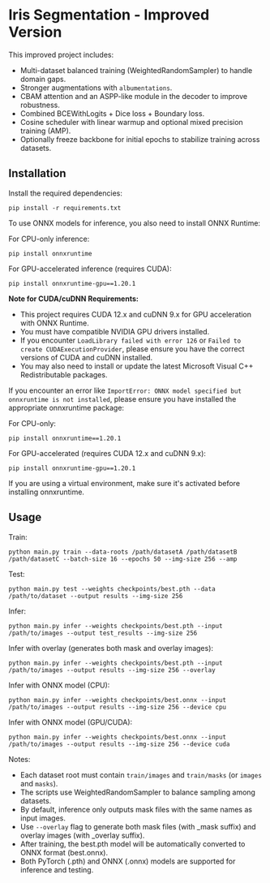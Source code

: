 # Iris Segmentation - Improved Version

This improved project includes:
- Multi-dataset balanced training (WeightedRandomSampler) to handle domain gaps.
- Stronger augmentations with `albumentations`.
- CBAM attention and an ASPP-like module in the decoder to improve robustness.
- Combined BCEWithLogits + Dice loss + Boundary loss.
- Cosine scheduler with linear warmup and optional mixed precision training (AMP).
- Optionally freeze backbone for initial epochs to stabilize training across datasets.

## Installation

Install the required dependencies:
```
pip install -r requirements.txt
```

To use ONNX models for inference, you also need to install ONNX Runtime:

For CPU-only inference:
```
pip install onnxruntime
```

For GPU-accelerated inference (requires CUDA):
```
pip install onnxruntime-gpu==1.20.1
```

**Note for CUDA/cuDNN Requirements:**
- This project requires CUDA 12.x and cuDNN 9.x for GPU acceleration with ONNX Runtime.
- You must have compatible NVIDIA GPU drivers installed.
- If you encounter `LoadLibrary failed with error 126` or `Failed to create CUDAExecutionProvider`, please ensure you have the correct versions of CUDA and cuDNN installed.
- You may also need to install or update the latest Microsoft Visual C++ Redistributable packages.

If you encounter an error like `ImportError: ONNX model specified but onnxruntime is not installed`, please ensure you have installed the appropriate onnxruntime package:

For CPU-only:
```
pip install onnxruntime==1.20.1
```

For GPU-accelerated (requires CUDA 12.x and cuDNN 9.x):
```
pip install onnxruntime-gpu==1.20.1
```

If you are using a virtual environment, make sure it's activated before installing onnxruntime.

## Usage
Train:
```
python main.py train --data-roots /path/datasetA /path/datasetB /path/datasetC --batch-size 16 --epochs 50 --img-size 256 --amp
```

Test:
```
python main.py test --weights checkpoints/best.pth --data /path/to/dataset --output results --img-size 256
```

Infer:
```
python main.py infer --weights checkpoints/best.pth --input /path/to/images --output test_results --img-size 256
```

Infer with overlay (generates both mask and overlay images):
```
python main.py infer --weights checkpoints/best.pth --input /path/to/images --output results --img-size 256 --overlay
```

Infer with ONNX model (CPU):
```
python main.py infer --weights checkpoints/best.onnx --input /path/to/images --output results --img-size 256 --device cpu
```

Infer with ONNX model (GPU/CUDA):
```
python main.py infer --weights checkpoints/best.onnx --input /path/to/images --output results --img-size 256 --device cuda
```

Notes:
- Each dataset root must contain `train/images` and `train/masks` (or `images` and `masks`).
- The scripts use WeightedRandomSampler to balance sampling among datasets.
- By default, inference only outputs mask files with the same names as input images.
- Use `--overlay` flag to generate both mask files (with _mask suffix) and overlay images (with _overlay suffix).
- After training, the best.pth model will be automatically converted to ONNX format (best.onnx).
- Both PyTorch (.pth) and ONNX (.onnx) models are supported for inference and testing.
